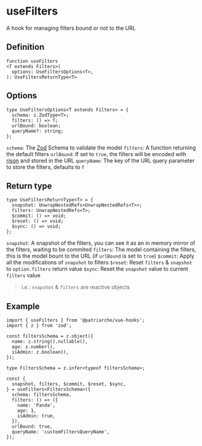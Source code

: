 # useFilters

A hook for managing filters bound or not to the URL

## Definition
```
function useFilters
<T extends Filters>(
  options: UseFiltersOptions<T>,
): UseFiltersReturnType<T>
```

## Options
```
type UseFiltersOptions<T extends Filters> = {
  schema: z.ZodType<T>;
  filters: () => T;
  urlBound: boolean;
  queryName?: string;
};
```
`schema`: The [Zod](https://www.npmjs.com/package/zod) Schema to validate the model
`filters`: A function returning the default filters
`urlBound`: If set to `true`, the filters will be encoded with [rison](https://www.npmjs.com/package/rison) and stored in the URL
`queryName`: The key of the URL query parameter to store the filters, defaults to `f`

## Return type
```
type UseFiltersReturnType<T> = {
  snapshot: UnwrapNestedRefs<UnwrapNestedRefs<T>>;
  filters: UnwrapNestedRefs<T>;
  $commit: () => void;
  $reset: () => void;
  $sync: () => void;
};
```
`snapshot`: A snapshot of the filters, you can see it as an in memory mirror of the filters, waiting to be commited
`filters`: The model containing the filters, this is the model bount to the URL (if `urlBound` is set to `true`)
`$commit`: Apply all the modifications of `snapshot` to filters
`$reset`: Reset `filters` & `snapshot` to `option.filters` return value
`$sync`: Reset the `snapshot` value to current `filters` value

> *i.e.*: `snapshot` & `filters` are reactive objects

## Example
```
import { useFilters } from '@patriarche/vue-hooks';
import { z } from 'zod';

const filtersSchema = z.object({
  name: z.string().nullable(),
  age: z.number(),
  isAdmin: z.boolean(),
});

type FiltersSchema = z.infer<typeof filtersSchema>;

const {
  snapshot, filters, $commit, $reset, $sync,
} = useFilters<FiltersSchema>({
  schema: filtersSchema,
  filters: () => ({
    name: 'Panda',
    age: 1,
    isAdmin: true,
  }),
  urlBound: true,
  queryName: 'customFiltersQueryName',
});
```